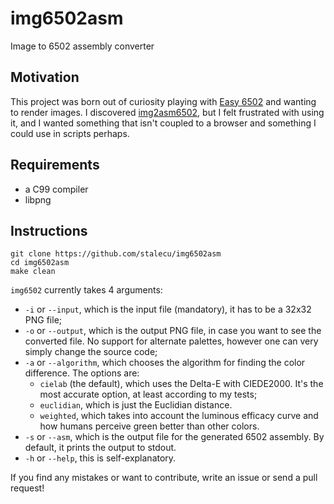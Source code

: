 # img6502asm
Image to 6502 assembly converter

## Motivation
This project was born out of curiosity playing with [Easy
6502](http://skilldrick.github.io/easy6502/) and wanting to render
images. I discovered
[img2asm6502](https://github.com/billiegoose/img2asm6502), but I felt
frustrated with using it, and I wanted something that isn't coupled to
a browser and something I could use in scripts perhaps.

## Requirements
- a C99 compiler
- libpng

## Instructions
```
git clone https://github.com/stalecu/img6502asm
cd img6502asm
make clean
```

`img6502` currently takes 4 arguments:
- `-i` or `--input`, which is the input file (mandatory), it has to be
a 32x32 PNG file;
- `-o` or `--output`, which is the output PNG file, in case you want
to see the converted file. No support for alternate palettes, however
one can very simply change the source code;
- `-a` or `--algorithm`, which chooses the algorithm for finding the color difference. The options are:
  - `cielab` (the default), which uses the Delta-E with CIEDE2000. It's the most accurate option, at least according to my tests;
  - `euclidian`, which is just the Euclidian distance.
  - `weighted`, which takes into account the luminous efficacy curve and how humans perceive green better than other colors.
- `-s` or `--asm`, which is the output file for the generated 6502 assembly. By default, it prints the output to stdout.
- `-h` or `--help`, this is self-explanatory.

If you find any mistakes or want to contribute, write an issue or send a pull request!
